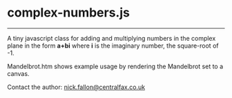 # complex-numbers.js

---

A tiny javascript class for adding and multiplying numbers in the complex plane in the form **a+bi** where **i** is the imaginary number, the square-root of -1.

Mandelbrot.htm shows example usage by rendering the Mandelbrot set to a canvas.

Contact the author: nick.fallon@centralfax.co.uk
